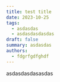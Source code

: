 ```yaml
---
title: test title
date: 2023-10-25
tags:
  - asdasdas
  - asdasdasdasdas
draft: false
summary: asdasdas
authors:
  - fdgrfgdfghdf
---
```

asdasdasdasasdas